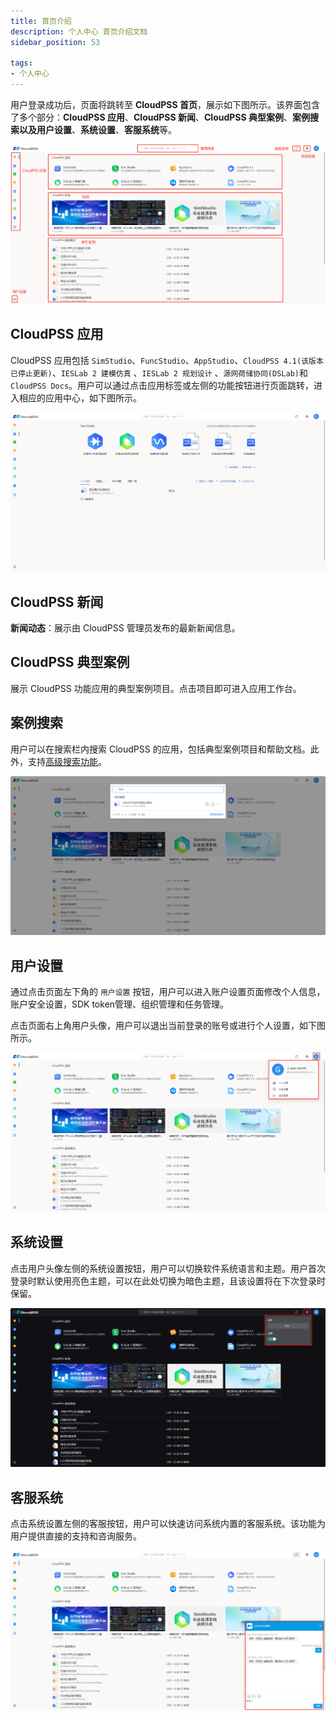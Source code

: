 ```yaml
---
title: 首页介绍
description: 个人中心 首页介绍文档
sidebar_position: 53

tags: 
- 个人中心
---
```


用户登录成功后，页面将跳转至 **CloudPSS 首页**，展示如下图所示。该界面包含了多个部分：**CloudPSS 应用**、**CloudPSS 新闻**、**CloudPSS 典型案例**、**案例搜索以及用户设置**、**系统设置**、**客服系统**等。


![CloudPSS 首页](./首页.png "CloudPSS 首页")


## CloudPSS 应用

CloudPSS 应用包括 `SimStudio`、`FuncStudio`、`AppStudio`、`CloudPSS 4.1(该版本已停止更新)`、`IESLab 2 建模仿真` 、`IESLab 2 规划设计` 、`源网荷储协同(DSLab)`和 `CloudPSS Docs`。用户可以通过点击应用标签或左侧的功能按钮进行页面跳转，进入相应的应用中心，如下图所示。


![SimStudio 应用中心](./功能应用.png "SimStudio 应用中心")


## CloudPSS 新闻

**新闻动态**：展示由 CloudPSS 管理员发布的最新新闻信息。


## CloudPSS 典型案例

展示 CloudPSS 功能应用的典型案例项目。点击项目即可进入应用工作台。

## 案例搜索

用户可以在搜索栏内搜索 CloudPSS 的应用，包括典型案例项目和帮助文档。此外，支持[高级搜索功能](../others/advanced-search/index.md "高级搜索功能")。


![搜索主界面](./搜索主界面.png "搜索主界面")


## 用户设置

通过点击页面左下角的 `用户设置` 按钮，用户可以进入账户设置页面修改个人信息，账户安全设置，SDK token管理、组织管理和任务管理。


点击页面右上角用户头像，用户可以退出当前登录的账号或进行个人设置，如下图所示。


![用户设置](./用户设置.png "用户设置")

## 系统设置

点击用户头像左侧的系统设置按钮，用户可以切换软件系统语言和主题。用户首次登录时默认使用亮色主题，可以在此处切换为暗色主题，且该设置将在下次登录时保留。


![系统设置](./系统设置.png "系统设置")

## 客服系统

点击系统设置左侧的客服按钮，用户可以快速访问系统内置的客服系统。该功能为用户提供直接的支持和咨询服务。

![客服系统](./客服系统.png "客服系统")